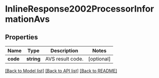# InlineResponse2002ProcessorInformationAvs

## Properties
Name | Type | Description | Notes
------------ | ------------- | ------------- | -------------
**code** | **string** | AVS result code. | [optional] 

[[Back to Model list]](../README.md#documentation-for-models) [[Back to API list]](../README.md#documentation-for-api-endpoints) [[Back to README]](../README.md)


